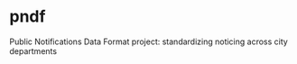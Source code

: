 pndf
====

Public Notifications Data Format project: standardizing noticing across city departments
